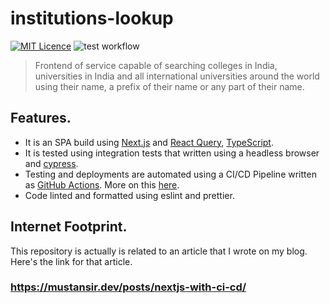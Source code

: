 # institutions-lookup

[![MIT Licence](https://badges.frapsoft.com/os/mit/mit.svg?v=103)](https://opensource.org/licenses/mit-license.php)
![test workflow](https://github.com/MustansirZia/institutions-lookup/actions/workflows/test.yml/badge.svg)


> Frontend of service capable of searching colleges in India, universities in India and all international universities around the world using their name, a prefix of their name or any part of their name.

## Features.
* It is an SPA build using [Next.js](https://nextjs.org) and [React Query](https://react-query.tanstack.com), [TypeScript](https://www.typescriptlang.org/).
* It is tested using integration tests that written using a headless browser and [cypress](https://https://www.cypress.io).
* Testing and deployments are automated using a CI/CD Pipeline written as [GitHub Actions](https://github.com/features/actions). More on this [here](/.github/workflows).
* Code linted and formatted using eslint and prettier.

## Internet Footprint.
This repository is actually is related to an article that I wrote on my blog. Here's the link for that article.
<br />
### https://mustansir.dev/posts/nextjs-with-ci-cd/
